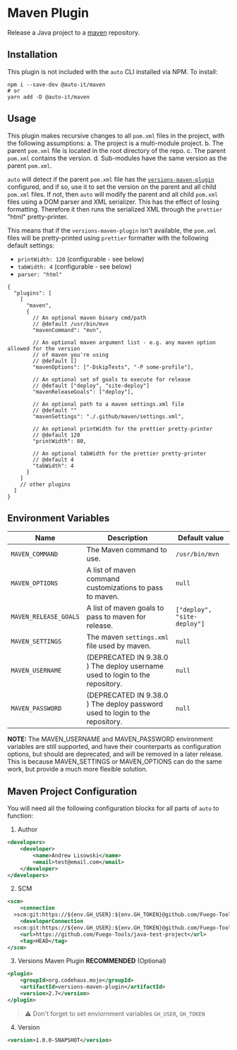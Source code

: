 # Maven Plugin

Release a Java project to a [maven][maven] repository.

## Installation

This plugin is not included with the `auto` CLI installed via NPM. To install:

```bashell script
npm i --save-dev @auto-it/maven
# or
yarn add -D @auto-it/maven
```

## Usage

This plugin makes recursive changes to all `pom.xml` files in the project, with the following assumptions:
a. The project is a multi-module project.
b. The parent `pom.xml` file is located in the root directory of the repo.
c. The parent `pom.xml` contains the version.
d. Sub-modules have the same version as the parent `pom.xml`.

`auto` will detect if the parent `pom.xml` file has the [`versions-maven-plugin`][versions-maven-plugin] configured, and
if so, use it to set the version on the parent and all child `pom.xml` files. If not, then `auto` will modify the parent
and all child `pom.xml` files using a DOM parser and XML serializer. This has the effect of losing formatting. Therefore
it then runs the serialized XML through the `prettier` "html" pretty-printer.

This means that if the `versions-maven-plugin` isn't available, the `pom.xml` files will be pretty-printed using `prettier`
formatter with the following default settings:

- `printWidth: 120` (configurable - see below)
- `tabWidth: 4` (configurable - see below)
- `parser: "html"`

```jsonc
{
  "plugins": [
    [
      "maven",
      {
        // An optional maven binary cmd/path
        // @default /usr/bin/mvn
        "mavenCommand": "mvn",

        // An optional maven argument list - e.g. any maven option allowed for the version
        // of maven you're using
        // @default []
        "mavenOptions": ["-DskipTests", "-P some-profile"],

        // An optional set of goals to execute for release
        // @default ["deploy", "site-deploy"]
        "mavenReleaseGoals": ["deploy"],

        // An optional path to a maven settings.xml file
        // @default ""
        "mavenSettings": "./.github/maven/settings.xml",

        // An optional printWidth for the prettier pretty-printer
        // @default 120
        "printWidth": 80,

        // An optional tabWidth for the prettier pretty-printer
        // @default 4
        "tabWidth": 4
      }
    ]
    // other plugins
  ]
}
```

## Environment Variables

| Name                  | Description                                                                  | Default value               |
| --------------------- | ---------------------------------------------------------------------------- | --------------------------- |
| `MAVEN_COMMAND`       | The Maven command to use.                                                    | `/usr/bin/mvn`              |
| `MAVEN_OPTIONS`       | A list of maven command customizations to pass to maven.                     | `null`                      |
| `MAVEN_RELEASE_GOALS` | A list of maven goals to pass to maven for release.                          | `["deploy", "site-deploy"]` |
| `MAVEN_SETTINGS`      | The maven `settings.xml` file used by maven.                                 | `null`                      |
| `MAVEN_USERNAME`      | (DEPRECATED IN 9.38.0 ) The deploy username used to login to the repository. | `null`                      |
| `MAVEN_PASSWORD`      | (DEPRECATED IN 9.38.0 ) The deploy password used to login to the repository. | `null`                      |

**NOTE:** The MAVEN_USERNAME and MAVEN_PASSWORD environment variables are still supported, and have their counterparts as configuration
options, but should are deprecated, and will be removed in a later release. This is because MAVEN_SETTINGS or MAVEN_OPTIONS can do the
same work, but provide a much more flexible solution.

## Maven Project Configuration

You will need all the following configuration blocks for all parts of `auto` to function:

1. Author

```xml
<developers>
    <developer>
        <name>Andrew Lisowski</name>
        <email>test@email.com</email>
    </developer>
</developers>
```

2. SCM

```xml
<scm>
    <connection
  >scm:git:https://${env.GH_USER}:${env.GH_TOKEN}@github.com/Fuego-Tools/java-test-project.git</connection>
    <developerConnection
  >scm:git:https://${env.GH_USER}:${env.GH_TOKEN}@github.com/Fuego-Tools/java-test-project.git</developerConnection>
    <url>https://github.com/Fuego-Tools/java-test-project</url>
    <tag>HEAD</tag>
</scm>
```

3. Versions Maven Plugin **RECOMMENDED** (Optional)

```xml
<plugin>
    <groupId>org.codehaus.mojo</groupId>
    <artifactId>versions-maven-plugin</artifactId>
    <version>2.7</version>
</plugin>
```

> :warning: Don't forget to set enviornment variables `GH_USER`, `GH_TOKEN`

4. Version

```xml
<version>1.0.0-SNAPSHOT</version>
```

[maven]: https://maven.apache.org/
[versions-maven-plugin]: https://www.mojohaus.org/versions-maven-plugin/
